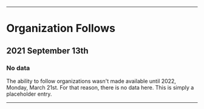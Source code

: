 
***

# Organization Follows

## 2021 September 13th

### No data

The ability to follow organizations wasn't made available until 2022, Monday, March 21st. For that reason, there is no data here. This is simply a placeholder entry.

***
